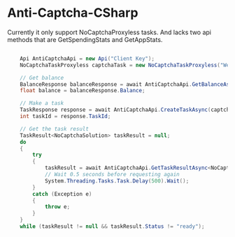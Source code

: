 ﻿# Anti-Captcha-CSharp

Currently it only support NoCaptchaProxyless tasks.
And lacks two api methods that are GetSpendingStats and GetAppStats.

```csharp

	Api AntiCaptchaApi = new Api("Client Key");
    NoCaptchaTaskProxyless captchaTask = new NoCaptchaTaskProxyless("Website Url", "Website Key");

    // Get balance
    BalanceResponse balanceResponse = await AntiCaptchaApi.GetBalanceAsync();
    float balance = balanceResponse.Balance;

    // Make a task
    TaskResponse response = await AntiCaptchaApi.CreateTaskAsync(captchaTask);
    int taskId = response.TaskId;

    // Get the task result
    TaskResult<NoCaptchaSolution> taskResult = null;
    do
    {
        try
        {
            taskResult = await AntiCaptchaApi.GetTaskResultAsync<NoCaptchaSolution>(taskId);
            // Wait 0.5 seconds before requesting again
            System.Threading.Tasks.Task.Delay(500).Wait();
        }
        catch (Exception e)
        {
            throw e;
        }
    }
    while (taskResult != null && taskResult.Status != "ready");
					
```